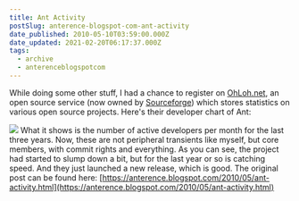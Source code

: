 ```yaml
---
title: Ant Activity
postSlug: anterence-blogspot-com-ant-activity
date_published: 2010-05-10T03:59:00.000Z
date_updated: 2021-02-20T06:17:37.000Z
tags:
  - archive
  - anterenceblogspotcom
---
```


While doing some other stuff, I had a chance to register on [OhLoh.net](http://ohloh.net/), an open source service (now owned by [Sourceforge](http://www.sourceforge.net/)) which stores statistics on various open source projects. Here's their developer chart of Ant:

[![](http://3.bp.blogspot.com/_nuMPY0uK_OE/S-eDls9HBDI/AAAAAAAAAA4/UXSHOOPYthg/s400/compare_chart)](https://www.ohloh.net/p/compare?metric=Contributors&project_0=Apache+Ant)
What it shows is the number of active developers per month for the last three years. Now, these are not peripheral transients like myself, but core members, with commit rights and everything. As you can see, the project had started to slump down a bit, but for the last year or so is catching speed. And they just launched a new release, which is good.
The original post can be found here: [https://anterence.blogspot.com/2010/05/ant-activity.html](https://anterence.blogspot.com/2010/05/ant-activity.html)
